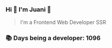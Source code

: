 ### Hi 👋 I&#39;m Juani 🦁

> I&#39;m a Frontend Web Developer SSR

### 📚 Days being a developer: 1096
